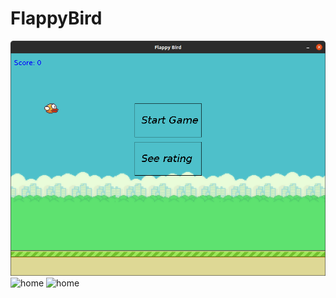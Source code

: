 # FlappyBird

![home](https://github.com/geraldzm/FlappyBird/blob/master/gitImages/Screenshot%20from%202021-07-08%2013-21-17.png?raw=true)
![home](https://github.com/geraldzm/FlappyBird/blob/master/gitImages/Peek%202021-07-08%2013-23.gif?raw=true)
![home](https://github.com/geraldzm/FlappyBird/blob/master/gitImages/Peek%202021-07-08%2013-26.gif?raw=true)

